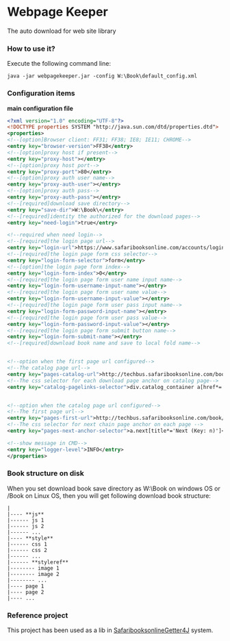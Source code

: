 # Webpage Keeper
The auto download for web site library

### How to use it?
Execute the following command line:
```shell
java -jar webpagekeeper.jar -config W:\Book\default_config.xml
```

### Configuration items
**main configuration file**
```xml
<?xml version="1.0" encoding="UTF-8"?>
<!DOCTYPE properties SYSTEM "http://java.sun.com/dtd/properties.dtd">
<properties>
<!--[option]Browser client: FF31; FF38; IE8; IE11; CHROME-->
<entry key="browser-version">FF38</entry>
<!--[option]proxy host if present-->
<entry key="proxy-host"></entry>
<!--[option]proxy host port-->
<entry key="proxy-port">80</entry>
<!--[option]proxy auth user name-->
<entry key="proxy-auth-user"></entry>
<!--[option]proxy auth pass-->
<entry key="proxy-auth-pass"></entry>
<!--[required]download save directory-->
<entry key="save-dir">W:\Book\</entry>
<!--[required]identity the authorized for the download pages-->
<entry key="need-login">true</entry>

<!--required when need login-->
<!--[required]the login page url-->
<entry key="login-url">https://www.safaribooksonline.com/accounts/login/</entry>
<!--[required]the login page form css selector-->
<entry key="login-form-selector">form</entry>
<!--[option]the login page form index-->
<entry key="login-form-index">0</entry>
<!--[required]the login page form user name input name-->
<entry key="login-form-username-input-name"></entry>
<!--[required]the login page form user name value-->
<entry key="login-form-username-input-value"></entry>
<!--[required]the login page form user pass input name-->
<entry key="login-form-password-input-name"></entry>
<!--[required]the login page form user pass value-->
<entry key="login-form-password-input-value"></entry>
<!--[required]the login page form submit button name-->
<entry key="login-form-submit-name"></entry>
<!--[required]download book name and save to local fold name-->


<!--option when the first page url configured-->
<!--The catalog page url-->
<entry key="pages-catalog-url">http://techbus.safaribooksonline.com/book/programming/android/9781784397203</entry>
<!--The css selector for each download page anchor on catalog page-->
<entry key="catalog-pagelinks-selector">div.catalog_container a[href*='9781784397203']</entry>


<!--option when the catalog page url configured-->
<!--The first page url-->
<entry key="pages-first-url">http://techbus.safaribooksonline.com/book/programming/android/9781784397203/android-studio-essentials/index_html</entry>
<!--The css selector for next chain page anchor on each page -->
<entry key="pages-next-anchor-selector">a.next[title*='Next (Key: n)']</entry>

<!--show message in CMD-->
<entry key="logger-level">INFO</entry>
</properties>

```

### Book structure on disk
When you set download book save directory as W:\Book on windows OS or /Book on Linux OS, then you will get following download book structure:
```
|
|---- **js**
|------ js 1
|------ js 2
|------ ...
|---- **style**
|------ css 1
|------ css 2
|------ ...
|------ **styleref**
|-------- image 1
|-------- image 2
|-------- ...
|---- page 1
|---- page 2
|---- ...
```
### Reference project
This project has been used as a lib in [SafaribooksonlineGetter4J](https://github.com/daileyet/SafaribooksonlineGetter4J) system.
